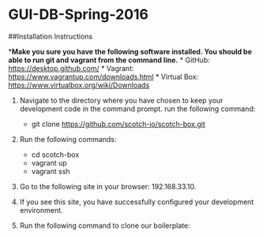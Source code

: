 # GUI-DB-Spring-2016

##Installation Instructions

*__Make you sure you have the following software installed. You should be able to run git and vagrant from the command line.__
	* GitHub: https://desktop.github.com/
	* Vagrant: https://www.vagrantup.com/downloads.html
	* Virtual Box: https://www.virtualbox.org/wiki/Downloads

1. Navigate to the directory where you have chosen to keep your development code in the command prompt. run the following command:
	* git clone https://github.com/scotch-io/scotch-box.git
	
2. Run the following commands:
	* cd scotch-box
	* vagrant up
	* vagrant ssh

3. Go to the following site in your browser: 192.168.33.10.
4. If you see this site, you have successfully configured your development environment.
5. Run the following command to clone our boilerplate:
